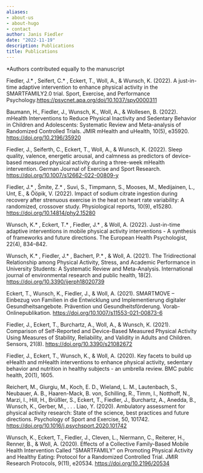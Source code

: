 ```yaml
---
aliases:
- about-us
- about-hugo
- contact
author: Janis Fiedler
date: "2022-11-19"
description: Publications
title: Publications
---
```

*Authors contributed equally to the manuscript

Fiedler, J.* , Seifert, C.* , Eckert, T., Woll, A., & Wunsch, K. (2022). A just-in-time adaptive intervention to enhance physical activity in the SMARTFAMILY2.0 trial. Sport, Exercise, and Performance Psychology.https://psycnet.apa.org/doi/10.1037/spy0000311

Baumann, H., Fiedler, J., Wunsch, K., Woll, A., & Wollesen, B. (2022). mHealth Interventions to Reduce Physical Inactivity and Sedentary Behavior in Children and Adolescents: Systematic Review and Meta-analysis of Randomized Controlled Trials. JMIR mHealth and uHealth, 10(5), e35920. https://doi.org/10.2196/35920

Fiedler, J., Seiferth, C., Eckert, T., Woll, A., & Wunsch, K. (2022). Sleep quality, valence, energetic arousal, and calmness as predictors of device-based measured physical activity during a three-week mHealth intervention. German Journal of Exercise and Sport Research. https://doi.org/10.1007/s12662-022-00809-y

Fiedler, J.* , Šmite, Z.* , Suvi, S., Timpmann, S., Mooses, M., Medijainen, L., Unt, E., & Ööpik, V. (2022). Impact of sodium citrate ingestion during recovery after strenuous exercise in the heat on heart rate variability: A randomized, crossover study. Physiological reports, 10(9), e15280. https://doi.org/10.14814/phy2.15280

Wunsch, K.* , Eckert, T.* , Fiedler, J.* , & Woll, A. (2022). Just-in-time adaptive interventions in mobile physical activity interventions - A synthesis of frameworks and future directions. The European Health Psychologist, 22(4), 834–842.

Wunsch, K.* , Fiedler, J.* , Bachert, P.* , & Woll, A. (2021). The Tridirectional Relationship among Physical Activity, Stress, and Academic Performance in University Students: A Systematic Review and Meta-Analysis. International journal of environmental research and public health, 18(2). https://doi.org/10.3390/ijerph18020739

Eckert, T., Wunsch, K., Fiedler, J., & Woll, A. (2021). SMARTMOVE – Einbezug von Familien in die Entwicklung und Implementierung digitaler Gesundheitsangebote. Prävention und Gesundheitsförderung. Vorab-Onlinepublikation. https://doi.org/10.1007/s11553-021-00873-6

Fiedler, J., Eckert, T., Burchartz, A., Woll, A., & Wunsch, K. (2021). Comparison of Self-Reported and Device-Based Measured Physical Activity Using Measures of Stability, Reliability, and Validity in Adults and Children. Sensors, 21(8). https://doi.org/10.3390/s21082672

Fiedler, J., Eckert, T., Wunsch, K., & Woll, A. (2020). Key facets to build up eHealth and mHealth interventions to enhance physical activity, sedentary behavior and nutrition in healthy subjects - an umbrella review. BMC public health, 20(1), 1605.

Reichert, M., Giurgiu, M., Koch, E. D., Wieland, L. M., Lautenbach, S., Neubauer, A. B., Haaren-Mack, B. von, Schilling, R., Timm, I., Notthoff, N., Marzi, I., Hill, H., Brüßler, S., Eckert, T., Fiedler, J., Burchartz, A., Anedda, B., Wunsch, K., Gerber, M., . . . Liao, Y. (2020). Ambulatory assessment for physical activity research: State of the science, best practices and future directions. Psychology of Sport and Exercise, 50, 101742. https://doi.org/10.1016/j.psychsport.2020.101742

Wunsch, K., Eckert, T., Fiedler, J., Cleven, L., Niermann, C., Reiterer, H., Renner, B., & Woll, A. (2020). Effects of a Collective Family-Based Mobile Health Intervention Called "SMARTFAMILY" on Promoting Physical Activity and Healthy Eating: Protocol for a Randomized Controlled Trial. JMIR Research Protocols, 9(11), e20534. https://doi.org/10.2196/20534
